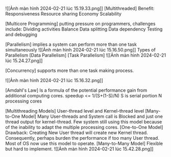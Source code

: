
![[Ảnh màn hình 2024-02-21 lúc 15.19.33.png]]
[Multithreaded]
	Benefit:
		Responsiveness
		Resource sharing
		Economy
		Scalability

[Multicore Programming] putting pressure on programmers, challenges include:
	Dividing activities
	Balance
	Data splitting
	Data dependency
	Testing and debugging

[Parallelism] implies a system can perform more than one task simultaneously
	![[Ảnh màn hình 2024-02-21 lúc 15.16.50.png]]
	Types of Parallelism
		[Data Parallelism]
		[Task Parallelism]
		![[Ảnh màn hình 2024-02-21 lúc 15.24.27.png]]

[Concurrency] supports more than one task making process.

![[Ảnh màn hình 2024-02-21 lúc 15.16.32.png]]

[Amdahl's Law]
	Is a formula of the potential performance gain from additional computing cores.
	speedup <= 1/(S+(1-S)/N)
		S is serial portion
		N processing cores


[Multithreading Models]
	User-thread level and Kernel-thread level
	[Many-to-One Model]
		Many User-threads and System call is Blocked and just one thread output for kernel-thread.
		Few system still using this model because of the inability to adapt the multiple processing cores.
	[One-to-One Model]
		Drawback: Creating New User thread will create new Kernel thread. Consequently, perhaps burden the performance if too many User thread.
		Most of OS now use this model to operate. 
	[Many-to-Many Model]
		Flexible but hard to implement. 
![[Ảnh màn hình 2024-02-21 lúc 15.42.28.png]]